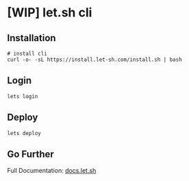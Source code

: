 # [WIP] let.sh cli

## Installation

```shell
# install cli
curl -o- -sL https://install.let-sh.com/install.sh | bash
```

## Login

```shell
lets login
```

## Deploy

```shell
lets deploy
```

## Go Further

Full Documentation: [docs.let.sh](https://docs.let.sh)